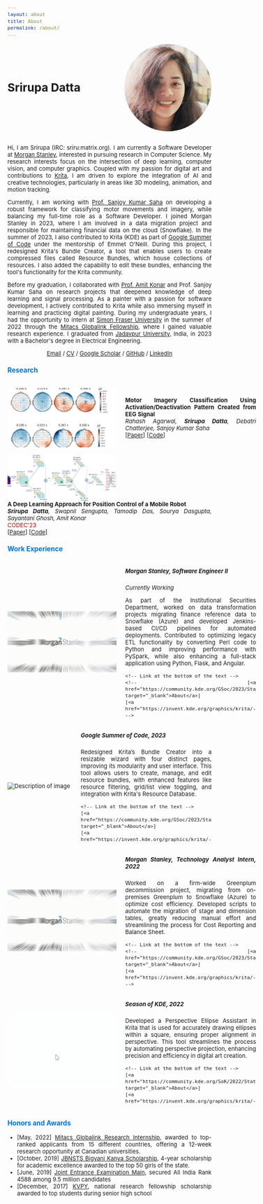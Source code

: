 ```yaml
---
layout: about
title: About
permalink: /about/
---
```


<div style="display: flex; align-items: center; justify-content: space-between;">
  <h1 style="margin: 0;">Srirupa Datta</h1>
  <img id="profileImage" src="/assets/dp.jpeg" alt="Srirupa Datta" style="width: 200px; height: 200px; border-radius: 50%;">
</div>
<br>

<script>
  var images = ['/assets/dp.jpeg', '/assets/draw.png']; // Paths to the two images
  var currentIndex = 0;

  function toggleImage() {
    currentIndex = (currentIndex + 1) % images.length; // Toggle between 0 and 1
    document.getElementById('profileImage').src = images[currentIndex];
  }

  setInterval(toggleImage, 5000); // Change image every 5 seconds
</script>

<style>body {text-align: justify; font-size: 13px;}</style>


Hi, I am Srirupa (IRC: sriru:matrix.org). I am currently a Software Developer at [Morgan Stanley](https://www.morganstanley.com/), interested in pursuing research in Computer Science. My research interests focus on the intersection of deep learning, computer vision, and computer graphics. Coupled with my passion for digital art and contributions to [Krita](https://krita.org/en/), I am driven to explore the integration of AI and creative technologies, particularly in areas like 3D modeling, animation, and motion tracking.

Currently, I am working with [Prof. Sanjoy Kumar Saha](https://scholar.google.co.in/citations?user=X3Cu3hYAAAAJ&hl=en) on developing a robust framework for classifying motor movements and imagery, while balancing my full-time role as a Software Developer. I joined Morgan Stanley in 2023, where I am involved in a data migration project and responsible for maintaining financial data on the cloud (Snowflake). In the summer of 2023, I also contributed to Krita (KDE) as part of [Google Summer of Code](https://summerofcode.withgoogle.com/archive/2023/projects/SB6pWpuy) under the mentorship of Emmet O'Neill. During this project, I redesigned Krita's Bundle Creator, a tool that enables users to create compressed files called Resource Bundles, which house collections of resources. I also added the capability to edit these bundles, enhancing the tool's functionality for the Krita community.

Before my graduation, I collaborated with [Prof. Amit Konar](https://scholar.google.co.in/citations?user=s1F23CAAAAAJ&hl=en) and Prof. Sanjoy Kumar Saha on research projects that deepened knowledge of deep learning and signal processing. As a painter with a passion for software development, I actively contributed to Krita while also immersing myself in learning and practicing digital painting. During my undergraduate years, I had the opportunity to intern at [Simon Fraser University](https://www.sfu.ca/) in the summer of 2022 through the [Mitacs Globalink Fellowship](https://www.mitacs.ca/our-programs/globalink-research-internship-students/), where I gained valuable research experience. I graduated from [Jadavpur University](https://jadavpuruniversity.in/), India, in 2023 with a Bachelor's degree in Electrical Engineering.

<p style="text-align: center;">  
<a href="mailto:srirupa.sps@gmail.com">Email</a>  /  
<a href="https://drive.google.com/file/d/1Vs1ARMm-Q5m9TeAnWasNLkoTX3CtFJaz/view?usp=sharing">CV</a>  /  
<a href="https://scholar.google.com/citations?hl=en&user=UV_Jyr0AAAAJ">Google Scholar</a>  /  
<a href="https://www.github.com/srirupa19">GitHub</a>  /  
<a href="https://www.linkedin.com/in/srirupa-datta/">LinkedIn</a>  
</p>


<h3 style="color: #0074D9;">Research</h3>

<br>
<div style="display: flex; align-items: center;">
  <!-- Image or Animation on the left -->
  <img src="/assets/SKS.gif" alt="Description of image" style="flex: 1; width: 250px; height: auto; margin-right: 20px;">
  
  <!-- Text on the right -->
  <div style="flex: 2; min-width: 300px;">
    <b>Motor Imagery Classification Using Activation/Deactivation Pattern Created from EEG Signal</b>
    <br>
    <i>Rahash Agarwal, <b>Srirupa Datta</b>, Debatri Chatterjee, Sanjoy Kumar Saha</i>
    <br>
    <!-- Link at the bottom of the text -->
    [<a href="https://drive.google.com/file/d/17O2kqI7DtxLB-XtFqaH6o4vpqYGXkivS/view?usp=sharing" target="_blank">Paper</a>] 
    [<a href="https://colab.research.google.com/drive/1kjnx0TdhqyVCMbuT2QW5HwbmW7gUPguR?usp=sharing">Code</a>]  
    
  </div>
</div>
<br>

<div style="display: flex; align-items: center; flex-wrap: wrap;">
  <!-- Image or Animation on the left -->
  <img src="/assets/AK1.gif" alt="Description of image" style="flex: 1; max-width: 250px; height: auto; margin-right: 20px;">

  <!-- Text on the right -->
  <div style="flex: 2; min-width: 300px;">
    <b>A Deep Learning Approach for Position Control of a Mobile Robot</b>
    <br>
    <i><b>Srirupa Datta</b>, Swapnil Sengupta, Tamodip Das, Sourya Dasgupta, Sayantani Ghosh, Amit Konar</i>
    <br>
    <span style="color: rgb(178, 4, 4);">CODEC'23</span>
    <br>
    <!-- Link at the bottom of the text -->
    [<a href="https://ieeexplore.ieee.org/document/10466131">Paper</a>] 
    [<a href="https://github.com/srirupa19/EEG_Motor_Imagery">Code</a>]  
  </div>
</div>





<h3 style="color: #0074D9;">Work Experience</h3>


<div style="display: flex; align-items: center;">
  <!-- Image or Animation on the left -->
  <img src="/assets/MS.gif" alt="Description of image" style="flex: 1; width: 250px; height: auto; margin-right: 20px;">
  
  <!-- Text on the right -->
  <div style="flex: 2; min-width: 300px;">
    <h5>Morgan Stanley, Software Engineer II</h5>
    <i>Currently Working</i>
    <p>As part of the Institutional Securities Department, worked on data transformation projects migrating finance reference data to Snowflake (Azure) and developed Jenkins-based CI/CD pipelines for automated deployments. Contributed to optimizing legacy ETL functionality by converting Perl code to Python and improving performance with PySpark, while also enhancing a full-stack application using Python, Flask, and Angular.</p>
    
    <!-- Link at the bottom of the text -->
    <!-- [<a href="https://community.kde.org/GSoc/2023/StatusReports/SrirupaDatta" target="_blank">About</a>] 
    [<a href="https://invent.kde.org/graphics/krita/-/merge_requests/1802">Code</a>]   -->
    
  </div>
</div>


<div style="display: flex; align-items: center;">
  <!-- Image or Animation on the left -->
  <img src="/assets/bundle_editor.gif" alt="Description of image" style="flex: 1; width: 250px; height: auto; margin-right: 20px;">
  
  <!-- Text on the right -->
  <div style="flex: 2; min-width: 300px;">
    <h5>Google Summer of Code, 2023</h5>
    <p>Redesigned Krita’s Bundle Creator into a resizable wizard with four distinct pages, improving its modularity and user interface. This tool allows users to create, manage, and edit resource bundles, with enhanced features like resource filtering, grid/list view toggling, and integration with Krita's Resource Database.</p>
    
    <!-- Link at the bottom of the text -->
    [<a href="https://community.kde.org/GSoc/2023/StatusReports/SrirupaDatta" target="_blank">About</a>] 
    [<a href="https://invent.kde.org/graphics/krita/-/merge_requests/1802">Code</a>]  
    
  </div>
</div>

<div style="display: flex; align-items: center;">
  <!-- Image or Animation on the left -->
  <img src="/assets/MS.gif" alt="Description of image" style="flex: 1; width: 250px; height: auto; margin-right: 20px;">
  
  <!-- Text on the right -->
  <div style="flex: 2; min-width: 300px;">
    <h5>Morgan Stanley, Technology Analyst Intern, 2022</h5>
    <p>Worked on a firm-wide Greenplum decommission project, migrating from on-premises Greenplum to Snowflake (Azure) to optimize cost efficiency. Developed scripts to automate the migration of stage and dimension tables, greatly reducing manual effort and streamlining the process for Cost Reporting and Balance Sheet.</p>
    
    <!-- Link at the bottom of the text -->
    <!-- [<a href="https://community.kde.org/GSoc/2023/StatusReports/SrirupaDatta" target="_blank">About</a>] 
    [<a href="https://invent.kde.org/graphics/krita/-/merge_requests/1802">Code</a>]   -->
    
  </div>
</div>


<div style="display: flex; align-items: center;">
  <!-- Image or Animation on the left -->
  <img src="/assets/animation2.gif" alt="Description of image" style="flex: 1; width: 250px; height: auto; margin-right: 20px;">
  
  <!-- Text on the right -->
  <div style="flex: 2; min-width: 300px;">
    <h5>Season of KDE, 2022</h5>
    <p>Developed a Perspective Ellipse Assistant in Krita that is used for accurately drawing ellipses within a square, ensuring proper alignment in perspective. This tool streamlines the process by automating perspective projection, enhancing precision and efficiency in digital art creation.</p>
    
    <!-- Link at the bottom of the text -->
    [<a href="https://community.kde.org/SoK/2022/StatusReport/Srirupa_Datta" target="_blank">About</a>] 
    [<a href="https://invent.kde.org/graphics/krita/-/merge_requests/1343">Code</a>]  
    
  </div>
</div>

<h3 style="color: #0074D9;">Honors and Awards</h3>

- [May, 2022] [Mitacs Globalink Research Internship](https://www.mitacs.ca/our-programs/globalink-research-internship-students/), awarded to top-ranked applicants from 15 different countries, offering a 12-week research opportunity at Canadian universities.
- [October, 2019] [JBNSTS Bigyani Kanya Scholarship](https://jbnsts.ac.in/), 4-year scholarship for academic excellence awarded to the top 50 girls of the state.
- [June, 2019] [Joint Entrance Examination Main](https://jeemain.nta.nic.in/), secured All India Rank 4588 among 9.5 million
candidates
- [December, 2017] [KVPY](https://en.wikipedia.org/wiki/Kishore_Vaigyanik_Protsahan_Yojana), national research fellowship scholarship awarded to top students during senior high school




